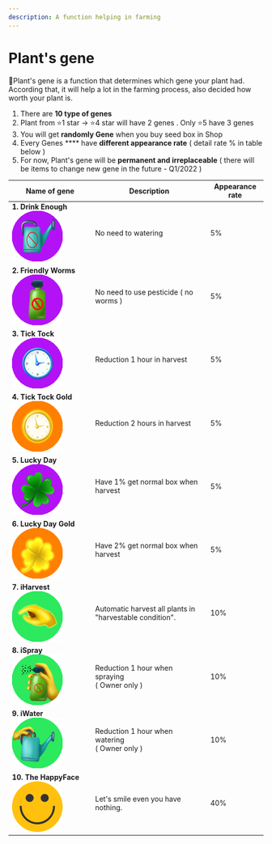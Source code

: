 ```yaml
---
description: A function helping in farming
---
```


# Plant's gene

:gem:Plant's gene is a function that determines which gene your plant had. According that, it will help a lot in the farming process, also decided how worth your plant is.

1. There are **10 type of genes**
2. Plant from :star:1 star -> :star:4 star will have 2 genes . Only :star:5 have 3 genes
3. You will get **randomly Gene** when you buy seed box in Shop
4. Every Genes \*\*\*\* have **different appearance rate** ( detail rate % in table below )
5. For now, Plant's gene will be **permanent and irreplaceable** ( there will be items to change new gene in the future - Q1/2022 )

| **Name of gene**                                               | **Description**                                          | **Appearance rate** |
| -------------------------------------------------------------- | -------------------------------------------------------- | ------------------- |
| **1. Drink Enough**![](../.gitbook/assets/drinkEnough.png)     | No need to watering                                      | 5%                  |
| **2. Friendly Worms**![](../.gitbook/assets/friendlyWorms.png) | No need to use pesticide ( no worms )                    | 5%                  |
| **3. Tick Tock**![](../.gitbook/assets/tickTock.png)           | Reduction 1 hour in harvest                              | 5%                  |
| **4. Tick Tock Gold**![](../.gitbook/assets/tickTockGold.png)  | Reduction 2 hours in harvest                             | 5%                  |
| **5. Lucky Day**![](../.gitbook/assets/luckyDay.png)           | Have 1% get normal box when harvest                      | 5%                  |
| **6. Lucky Day Gold**![](../.gitbook/assets/luckyDayGold.png)  | Have 2% get normal box when harvest                      | 5%                  |
| **7. iHarvest** ![](../.gitbook/assets/iHarvest.png)           | Automatic harvest all plants in "harvestable condition". | 10%                 |
| **8. iSpray** ![](../.gitbook/assets/iSpray.png)               | <p>Reduction 1 hour when spraying<br>( Owner only )</p>  | 10%                 |
| **9. iWater** ![](../.gitbook/assets/iWater.png)               | <p>Reduction 1 hour when watering<br>( Owner only )</p>  | 10%                 |
| **10. The HappyFace**![](../.gitbook/assets/theHappyFace.png)  | Let's smile even you have nothing.                       | 40%                 |
